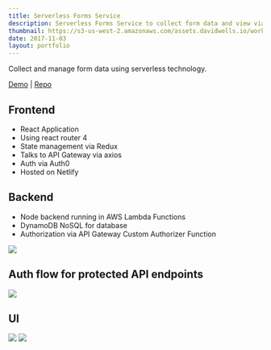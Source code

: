```yaml
---
title: Serverless Forms Service
description: Serverless Forms Service to collect form data and view via Admin UI
thumbnail: https://s3-us-west-2.amazonaws.com/assets.davidwells.io/work/serverless-forms-service-logo.jpg
date: 2017-11-03
layout: portfolio
---
```


Collect and manage form data using serverless technology.

[Demo](https://serverless-forms.netlify.com) | [Repo](https://github.com/serverless/forms-service)

## Frontend

- React Application
- Using react router 4
- State management via Redux
- Talks to API Gateway via axios
- Auth via Auth0
- Hosted on Netlify

## Backend

- Node backend running in AWS Lambda Functions
- DynamoDB NoSQL for database
- Authorization via API Gateway Custom Authorizer Function

<img src="https://s3-us-west-2.amazonaws.com/assets.davidwells.io/work/serverless-form-service-backend.png" />

## Auth flow for protected API endpoints

<img src="https://s3-us-west-2.amazonaws.com/assets.davidwells.io/work/serverless-forms-service-custom-auth-flow.jpg" />

## UI

<img src="https://s3-us-west-2.amazonaws.com/assets.davidwells.io/work/serverless-forms-service-dashboard.jpg" />

<img src="https://s3-us-west-2.amazonaws.com/assets.davidwells.io/work/serverless-forms-service-form-view.jpg" />
